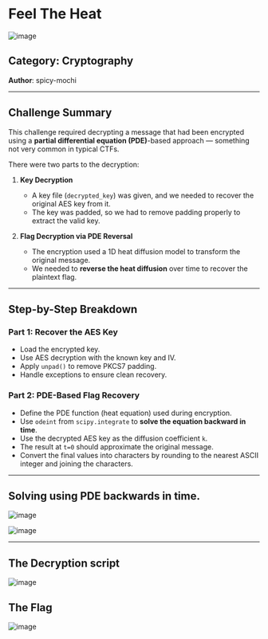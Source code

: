 # Feel The Heat
![image](https://github.com/user-attachments/assets/cefe1329-388f-4883-a218-4da271521833)

## Category: Cryptography  
**Author**: spicy-mochi

---

## Challenge Summary

This challenge required decrypting a message that had been encrypted using a **partial differential equation (PDE)**-based approach — something not very common in typical CTFs.

There were two parts to the decryption:

1. **Key Decryption**  
   - A key file (`decrypted_key`) was given, and we needed to recover the original AES key from it.
   - The key was padded, so we had to remove padding properly to extract the valid key.

2. **Flag Decryption via PDE Reversal**  
   - The encryption used a 1D heat diffusion model to transform the original message.
   - We needed to **reverse the heat diffusion** over time to recover the plaintext flag.

---

## Step-by-Step Breakdown

### Part 1: Recover the AES Key

- Load the encrypted key.
- Use AES decryption with the known key and IV.
- Apply `unpad()` to remove PKCS7 padding.
- Handle exceptions to ensure clean recovery.

### Part 2: PDE-Based Flag Recovery

- Define the PDE function (heat equation) used during encryption.
- Use `odeint` from `scipy.integrate` to **solve the equation backward in time**.
- Use the decrypted AES key as the diffusion coefficient `k`.
- The result at `t=0` should approximate the original message.
- Convert the final values into characters by rounding to the nearest ASCII integer and joining the characters.

---

## Solving using PDE backwards in time.

![image](https://github.com/user-attachments/assets/5bd94fef-c622-4bca-a32b-396246cc30f8)

![image](https://github.com/user-attachments/assets/8fec14c7-3796-4ec9-91c1-a9fb0af74740)


---
## The Decryption script

![image](https://github.com/user-attachments/assets/4deb0f5a-6ab2-4c29-b11e-73a2fdbcc5ae)



## The Flag

![image](https://github.com/user-attachments/assets/5e73ca8a-9f74-431e-a212-65e668b49ca6)

